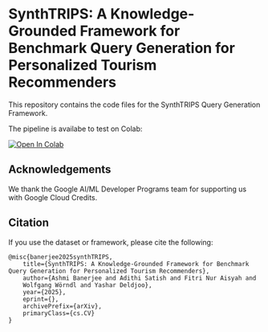 # SynthTRIPS: A Knowledge-Grounded Framework for Benchmark Query Generation for Personalized Tourism Recommenders

This repository contains the code files for the SynthTRIPS Query Generation Framework. 

The pipeline is availabe to test on Colab: 

[![Open In Colab](https://colab.research.google.com/assets/colab-badge.svg)](https://colab.research.google.com/github/ashmibanerjee/synthTRIPS-code/blob/main/SynthTRIPS_Query_Gen_Pipeline.ipynb)


## Acknowledgements
We thank the Google AI/ML Developer Programs team for supporting us with Google Cloud Credits.


## Citation 

If you use the dataset or framework, please cite the following: 

    @misc{banerjee2025synthTRIPS,
        title={SynthTRIPS: A Knowledge-Grounded Framework for Benchmark Query Generation for Personalized Tourism Recommenders},
        author={Ashmi Banerjee and Adithi Satish and Fitri Nur Aisyah and
        Wolfgang Wörndl and Yashar Deldjoo},
        year={2025},
        eprint={},
        archivePrefix={arXiv},
        primaryClass={cs.CV}
    }
